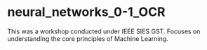 # neural_networks_0-1_OCR

This was a workshop conducted under IEEE SIES GST. Focuses on understanding the core principles of Machine Learning. 
